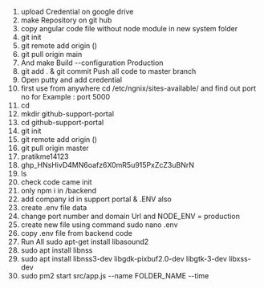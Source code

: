 1. upload Credential on google drive
2. make Repository on git hub
3. copy angular code file without node module in new system folder
4. git init
5. git remote add origin ()
6. git pull origin main
7. And make Build --configuration Production
8. git add . & git commit Push all code to master branch
9. Open putty and add credential
10. first use from anywhere cd /etc/ngnix/sites-available/ and find out port no for Example : port 5000
11. cd
12. mkdir github-support-portal
13. cd github-support-portal
14. git init
15. git remote add origin ()
16. git pull origin master
17. pratikme14123
18. 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
19. ls
20. check code came init
21. only npm i in /backend
22. add company id in support portal & .ENV also
23. create .env file data
24. change port number and domain Url and NODE_ENV = production
25. create new file using command sudo nano .env
26. copy .env file from backend code
27. Run All sudo apt-get install libasound2
28. sudo apt install libnss
29. sudo apt install libnss3-dev libgdk-pixbuf2.0-dev libgtk-3-dev libxss-dev
30. sudo pm2 start src/app.js --name FOLDER_NAME --time
